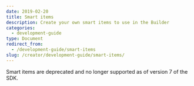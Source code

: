 ```yaml
---
date: 2019-02-20
title: Smart items
description: Create your own smart items to use in the Builder
categories:
  - development-guide
type: Document
redirect_from:
  - /development-guide/smart-items
slug: /creator/development-guide/smart-items/
---
```


Smart items are deprecated and no longer supported as of version 7 of the SDK.
